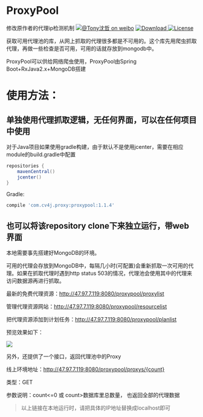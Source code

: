 # ProxyPool
修改原作者的代理ip检测机制
[![@Tony沈哲 on weibo](https://img.shields.io/badge/weibo-%40Tony%E6%B2%88%E5%93%B2-blue.svg)](http://www.weibo.com/fengzhizi715)
 [ ![Download](https://api.bintray.com/packages/fengzhizi715/maven/proxypool/images/download.svg) ](https://bintray.com/fengzhizi715/maven/proxypool/_latestVersion)
[![License](https://img.shields.io/badge/license-Apache%202-lightgrey.svg)](https://www.apache.org/licenses/LICENSE-2.0.html)


获取可用代理池的库，从网上抓取的代理很多都是不可用的。这个库先用爬虫抓取代理，再做一些检查是否可用，可用的话就存放到mongodb中。

ProxyPool可以供给网络爬虫使用，ProxyPool由Spring Boot+RxJava2.x+MongoDB搭建


# 使用方法：
## 单独使用代理抓取逻辑，无任何界面，可以在任何项目中使用

对于Java项目如果使用gradle构建，由于默认不是使用jcenter，需要在相应module的build.gradle中配置

```groovy
repositories {
    mavenCentral()
    jcenter()
}
```

Gradle:

```groovy
compile 'com.cv4j.proxy:proxypool:1.1.4'
```


## 也可以将该repository clone下来独立运行，带web界面

本地需要事先搭建好MongoDB的环境。

可用的代理会存放到MongoDB中，每隔几小时(可配置)会重新抓取一次可用的代理。如果在抓取代理时遇到http status 503的情况，代理池会使用其中的代理来访问数据源再进行抓取。

最新的免费代理资源：http://47.97.7.119:8080/proxypool/proxylist

管理代理资源网站：http://47.97.7.119:8080/proxypool/resourcelist

把代理资源添加到计划任务：http://47.97.7.119:8080/proxypool/planlist

预览效果如下：

![](proxy_list.png)


另外，还提供了一个接口，返回代理池中的Proxy

线上环境地址：http://47.97.7.119:8080/proxypool/proxys/{count}

类型：GET

参数说明：count<=0  或 count>数据库里总数量， 也返回全部的代理数据

> 以上链接在本地运行时，请把具体的IP地址替换成localhost即可

